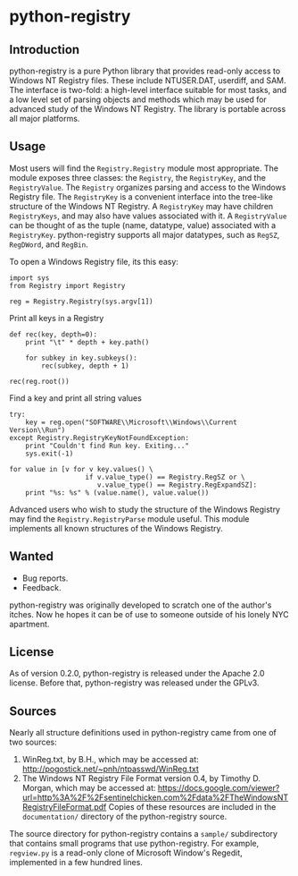 
python-registry
===============

Introduction
------------
python-registry is a pure Python library that provides read-only
access to Windows NT Registry files.
These include NTUSER.DAT, userdiff, and SAM. The interface is two-fold:
a high-level interface suitable for most tasks, and a low level
set of parsing objects and methods which may be used for advanced
study of the Windows NT Registry. The library is portable across all
major platforms.

Usage
-----

Most users will find the `Registry.Registry` module most appropriate.
The module exposes three classes: the `Registry`, the `RegistryKey`,
and the `RegistryValue`. The `Registry` organizes parsing and access
to the Windows Registry file. The `RegistryKey` is a convenient
interface into the tree-like structure of the Windows NT Registry.
A `RegistryKey` may have children `RegistryKeys`, and may also have
values associated with it. A `RegistryValue` can be thought of as
the tuple (name, datatype, value) associated with a `RegistryKey`.
python-registry supports all major datatypes, such as `RegSZ`,
`RegDWord`, and `RegBin`.

To open a Windows Registry file, its this easy:


    import sys
    from Registry import Registry
    
    reg = Registry.Registry(sys.argv[1])


Print all keys in a Registry


    def rec(key, depth=0):
        print "\t" * depth + key.path()
    
        for subkey in key.subkeys():
            rec(subkey, depth + 1)
    
    rec(reg.root())


Find a key and print all string values


    try:
        key = reg.open("SOFTWARE\\Microsoft\\Windows\\Current Version\\Run")
    except Registry.RegistryKeyNotFoundException:
        print "Couldn't find Run key. Exiting..."
        sys.exit(-1)
    
    for value in [v for v key.values() \
                       if v.value_type() == Registry.RegSZ or \
                          v.value_type() == Registry.RegExpandSZ]:
        print "%s: %s" % (value.name(), value.value())


Advanced users who wish to study the structure of the Windows
Registry may find the `Registry.RegistryParse` module useful.
This module implements all known structures of the Windows Registry.

Wanted
------
  - Bug reports.
  - Feedback.

python-registry was originally developed to scratch one of
the author's itches.  Now he hopes it can be of use to
someone outside of his lonely NYC apartment.


License
-------
As of version 0.2.0, python-registry is released under the Apache 2.0 license.
Before that, python-registry was released under the GPLv3.


Sources
-------
Nearly all structure definitions used in python-registry
came from one of two sources:
1) WinReg.txt, by B.H., which may be accessed at:
   http://pogostick.net/~pnh/ntpasswd/WinReg.txt
2) The Windows NT Registry File Format version 0.4, by
   Timothy D. Morgan, which may be accessed at:
   https://docs.google.com/viewer?url=http%3A%2F%2Fsentinelchicken.com%2Fdata%2FTheWindowsNTRegistryFileFormat.pdf
Copies of these resources are included in the
`documentation/` directory of the python-registry source.


The source directory for python-registry contains a `sample/`
subdirectory that contains small programs that use python-registry.
For example, `regview.py` is a read-only clone of Microsoft Window's
Regedit, implemented in a few hundred lines.
